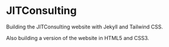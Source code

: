# JITConsulting
Building the JITConsulting website with Jekyll and Tailwind CSS.

Also building a version of the website in HTML5 and CSS3.
